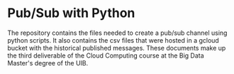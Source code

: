 # Pub/Sub with Python

The repository contains the files needed to create a pub/sub channel using python scripts. It also contains the csv files that were hosted in a gcloud bucket with the historical published messages.
These documents make up the third deliverable of the Cloud Computing course at the Big Data Master's degree of the UIB.
